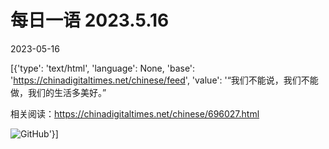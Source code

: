 # 每日一语 2023.5.16

2023-05-16

[{'type': 'text/html', 'language': None, 'base': 'https://chinadigitaltimes.net/chinese/feed', 'value': '“我们不能说，我们不能做，我们的生活多美好。”

相关阅读：https://chinadigitaltimes.net/chinese/696027.html

![GitHub](https://chinadigitaltimes.net/chinese/files/2023/05/2023.5.16-2.png)'}]